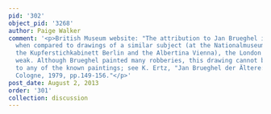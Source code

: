 ```yaml
---
pid: '302'
object_pid: '3268'
author: Paige Walker
comment: '<p>British Museum website: "The attribution to Jan Brueghel is not certain:
  when compared to drawings of a similar subject (at the Nationalmuseum Stockholm,
  the Kupferstichkabinett Berlin and the Albertina Vienna), the London sheet seems
  weak. Although Brueghel painted many robberies, this drawing cannot be connected
  to any of the known paintings; see K. Ertz, "Jan Brueghel der Ältere: Die Gemälde",
  Cologne, 1979, pp.149-156."</p>'
post_date: August 2, 2013
order: '301'
collection: discussion
---
```

